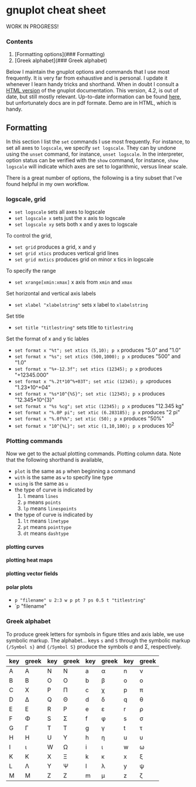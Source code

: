 # gnuplot cheat sheet

WORK IN PROGRESS!

### Contents

1. [Formatting options](### Formatting)
2. [Greek alphabet](### Greek alphabet)

Below I maintain the gnuplot options and commands that I use most frequently. It is very far from exhaustive and is personal. I update it whenever I learn handy tricks and shorthand. When in doubt I consult a [HTML version](http://web.mit.edu/gnuplot_v4.2/doc/htmldocs/node1.html) of the gnuplot documentation. This version, 4.2, is out of date, but still mostly relevant. Up-to-date information can be found [here](http://www.gnuplot.info/), but unfortunately docs are in pdf formate. Demo are in HTML, which is handy.

## Formatting

In this section I list the `set` commands I use most frequently. For instance, to set all axes to `logscale`, we specify `set logscale`. They can by undone using the `unset` command, for instance, `unset logscale`. In the interpreter, option status can be verified with the `show` command, for instance, `show logscale` will indicate which axes are set to logarithmic, versus linear scale.

There is a great number of options, the following is a tiny subset that I've found helpful in my own workflow.

### logscale, grid

* `set logscale` sets all axes to logscale
* `set logscale x` sets just the x axis to logscale
* `set logscale xy` sets both x and y axes to logscale

To control the grid,

* `set grid` produces a grid, x and y
* `set grid xtics` produces vertical grid lines
* `set grid mxtics` produces grid on minor x tics in logscale

To specify the range

* `set xrange[xmin:xmax]` x axis from `xmin` and `xmax`  

Set horizontal and vertical axis labels

* `set xlabel "xlabelstring"` sets x label to `xlabelstring`

Set title
 
* `set title "titlestring"` sets title to `titlestring`

Set the format of x and y tic lables

* `set format x "%t"; set xtics (5,10); p x` produces "5.0" and "1.0"
* `set format x "%s"; set xtics (500,1000); p x` produces "500" and "1.0"
* `set format x "%+-12.3f"; set xtics (12345); p x` produces "+12345.000"
* `set format x "%.2t*10^%+03T"; set xtic (12345); p x`produces "1.23*10^+04"
* `set format x "%s*10^{%S}"; set xtic (12345); p x` produces "12.345*10^{3}"
* `set format x "%s %cg"; set xtic (12345); p x` produces "12.345 kg"
* `set format x "%.0P pi"; set xtic (6.283185); p x` produces "2 pi"
* `set format x "%.0f%%"; set xtic (50); p x` produces "50%"
* `set format x "10^{%L}"; set xtic (1,10,100); p x` produces  10<sup>2</sup>


### Plotting commands

Now we get to the actual plotting commands. Plotting column data. Note that the following shorthand is available,

* `plot` is the same as `p` when beginning a command
* `with` is the same as `w` to specify line type
* `using` is the same as `u`
* the type of curve is indicated by
	1. `l` means `lines`
	2. `p` means `points`
	3. `lp` means `linespoints`
* the type of curve is indicated by
	1. `lt` means `linetype`
	2. `pt` means `pointtype`
	3. `dt` means `dashtype`


#### plotting curves
#### plotting heat maps
#### plotting vector fields
#### polar plots

* `p "filename" u 2:3 w p pt 7 ps 0.5 t "titlestring"`
* `p "filename"

### Greek alphabet

To produce greek letters for symbols in figure titles and axis lable, we use symbolic markup. The alphabet... keys `s` and `S` through the symbolic markup `{/Symbol s}` and `{/Symbol S}` produce the symbols &sigma; and &Sigma;, respectively.

| key | greek | key | greek | key | greek | key | greek |
|-----|-------------|-----|-------------|-----|-------------|-----|-------------|
|  A  |  &Alpha;    |  N  |  &Nu;       |  a  |  &alpha;    |  n  |  &nu;       |
|  B  |  &Beta;     |  O  |  &Omicron;  |  b  |  &beta;     |  o  |  &omicron;  |
|  C  |  &Chi;      |  P  |  &Pi;       |  c  |  &chi;      |  p  |  &pi;       |
|  D  |  &Delta;    |  Q  |  &Theta;    |  d  |  &delta;    |  q  |  &theta;    |
|  E  |  &Epsilon;  |  R  |  &Rho;      |  e  |  &epsilon;  |  r  |  &rho;      |
|  F  |  &Phi;      |  S  |  &Sigma;    |  f  |  &phi;      |  s  |  &sigma;    |
|  G  |  &Gamma;    |  T  |  &Tau;      |  g  |  &gamma;    |  t  |  &tau;      |
|  H  |  &Eta;      |  U  |  &Upsilon;  |  h  |  &eta;      |  u  |  &upsilon;  |
|  I  |  &iota;     |  W  |  &Omega;    |  i  |  &iota;     |  w  |  &omega;    |
|  K  |  &Kappa;    |  X  |  &Xi;       |  k  |  &kappa;    |  x  |  &xi;       |
|  L  |  &Lambda;   |  Y  |  &Psi;      |  l  |  &lambda;   |  y  |  &psi;      |
|  M  |  &Mu;       |  Z  |  &Zeta;     |  m  |  &mu;       |  z  |  &zeta;     |
